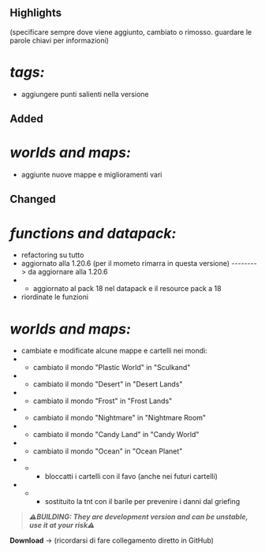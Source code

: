 ## Highlights

(specificare sempre dove viene aggiunto, cambiato o rimosso. guardare le parole chiavi per informazioni)
# _tags:_

- aggiungere punti salienti nella versione

## Added

# _worlds and maps:_

- aggiunte nuove mappe e miglioramenti vari

## Changed

# _functions and datapack:_

- refactoring su tutto
- aggiornato alla 1.20.6 (per il mometo rimarra in questa versione) --------> da aggiornare alla 1.20.6
- - aggiornato al pack 18 nel datapack e il resource pack a 18
- riordinate le funzioni

# _worlds and maps:_

- cambiate e modificate alcune mappe e cartelli nei mondi:
- - cambiato il mondo "Plastic World" in "Sculkand"
- - cambiato il mondo "Desert" in "Desert Lands"
- - cambiato il mondo "Frost" in "Frost Lands"
- - cambiato il mondo "Nightmare" in "Nightmare Room"
- - cambiato il mondo "Candy Land" in "Candy World"
- - cambiato il mondo "Ocean" in "Ocean Planet"
- - - bloccatti i cartelli con il favo (anche nei futuri cartelli)
- - - sostituito la tnt con il barile per prevenire i danni dal griefing

> _**⚠️BUILDING: They are development version and can be unstable, use it at your risk⚠️**_

**Download** -> (ricordarsi di fare collegamento diretto in GitHub)